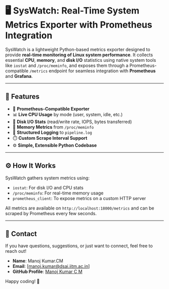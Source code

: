 # 🖥️ SysWatch: Real-Time System Metrics Exporter with Prometheus Integration

SysWatch is a lightweight Python-based metrics exporter designed to provide **real-time monitoring of Linux system performance**. It collects essential **CPU**, **memory**, and **disk I/O** statistics using native system tools like `iostat` and `/proc/meminfo`, and exposes them through a Prometheus-compatible `/metrics` endpoint for seamless integration with **Prometheus** and **Grafana**.

---

## 🚀 Features

- 📡 **Prometheus-Compatible Exporter**
- 📊 **Live CPU Usage** by mode (user, system, idle, etc.)
- 💾 **Disk I/O Stats** (read/write rate, IOPS, bytes transferred)
- 🧠 **Memory Metrics** from `/proc/meminfo`
- 📝 **Structured Logging** to `pipeline.log`
- ⏱️ **Custom Scrape Interval Support**
- ⚙️ **Simple, Extensible Python Codebase**

---

## ⚙️ How It Works

SysWatch gathers system metrics using:

- `iostat`: For disk I/O and CPU stats
- `/proc/meminfo`: For real-time memory usage
- `prometheus_client`: To expose metrics on a custom HTTP server

All metrics are available on `http://localhost:18000/metrics` and can be scraped by Prometheus every few seconds.

---

## 📧 Contact  

If you have questions, suggestions, or just want to connect, feel free to reach out!  

- **Name**: Manoj Kumar.CM  
- **Email**: [manoj.kumar@dsai.iitm.ac.in]  
- **GitHub Profile**: [Manoj Kumar C M](https://github.com/MANOJKUMAR-CM)  

Happy coding! 🚀

